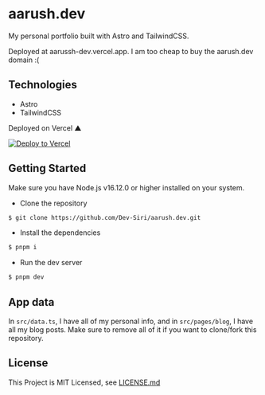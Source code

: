 # aarush.dev

My personal portfolio built with Astro and TailwindCSS.

Deployed at aarussh-dev.vercel.app. I am too cheap to buy the aarush.dev domain :(

## Technologies

- Astro
- TailwindCSS

Deployed on Vercel ▲

[![Deploy to Vercel](https://vercel.com/button)](https://vercel.com/new/clone?repository-url=https://github.com/Dev-Siri/aarush.dev)

## Getting Started

Make sure you have Node.js v16.12.0 or higher installed on your system.

- Clone the repository

```sh
$ git clone https://github.com/Dev-Siri/aarush.dev.git
```

- Install the dependencies

```sh
$ pnpm i
```

- Run the dev server

```sh
$ pnpm dev
```

## App data

In `src/data.ts`, I have all of my personal info, and in `src/pages/blog`, I have all my blog posts. Make sure to remove all of it if you want to clone/fork this repository.

## License

This Project is MIT Licensed, see [LICENSE.md](LICENSE.md)
